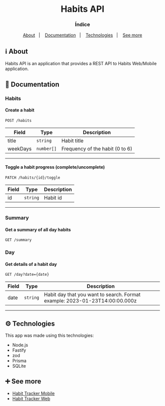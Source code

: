 <h1 align="center">Habits API</h1>

<h3 align="center">Índice</h3>

<p align="center">
  <a href="#ℹ-about">About</a>&nbsp;&nbsp;&nbsp;|&nbsp;&nbsp;&nbsp;
  <a href="#-documentation">Documentation</a>&nbsp;&nbsp;&nbsp;|&nbsp;&nbsp;&nbsp;
  <a href="#-technologies">Technologies</a>&nbsp;&nbsp;&nbsp;|&nbsp;&nbsp;&nbsp;
  <a href="#-see-more">See more</a>
</p>

## ℹ About

<p>Habits API is an application that provides a REST API to Habits Web/Mobile application.</p>

## 📘 Documentation

### Habits

#### Create a habit

`POST /habits`

| Field    | Type     | Description 
-----------|----------|--------------------------------
| title    | `string`   | Habit title
| weekDays | `number[]` | Frequency of the habit (0 to 6)
-------------------------------------------------------

#### Toggle a habit progress (complete/uncomplete)

`PATCH /habits/{id}/toggle`

| Field    | Type     | Description 
-----------|----------|--------------------------------
| id       | `string`   | Habit id
-------------------------------------------------------

### Summary

#### Get a summary of all day habits

`GET /summary`

### Day

#### Get details of a habit day

`GET /day?date={date}`

| Field    | Type     | Description 
-----------|----------|--------------------------------
| date     | `string` | Habit day that you want to search. Format example: 2023-01-23T14:00:00.000z
-------------------------------------------------------

## ⚙ Technologies

<p>This app was made using this technologies:</p>

- Node.js
- Fastify
- zod
- Prisma
- SQLite

## ➕ See more

- [Habit Tracker Mobile](https://github.com/erick-menezes/habit-tracker-mobile)
- [Habit Tracker Web](https://github.com/erick-menezes/habit-tracker-web)
